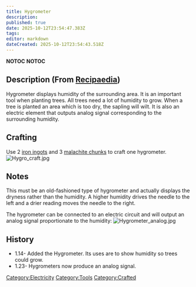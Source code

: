 ```yaml
---
title: Hygrometer
description: 
published: true
date: 2025-10-12T23:54:47.383Z
tags: 
editor: markdown
dateCreated: 2025-10-12T23:54:43.518Z
---
```


__NOTOC__ __NOTOC__

## Description (From [Recipaedia](Recipaedia "wikilink"))

Hygrometer displays humidity of the surrounding area. It is an important
tool when planting trees. All trees need a lot of humidity to grow. When
a tree is planted an area which is too dry, the sapling will wilt. It is
also an electric element that outputs analog signal corresponding to the
surrounding humidity.

## Crafting

Use 2 [iron ingots](Iron_Ingot "wikilink") and 3 [malachite
chunks](Recipaedia/Minerals/Malachite_Chunk.md "wikilink") to craft one hygrometer.
![Hygro_craft.jpg](Hygro_craft.jpg "Hygro_craft.jpg")

## Notes

This must be an old-fashioned type of hygrometer and actually displays
the dryness rather than the humidity. A higher humidity drives the
needle to the left and a drier reading moves the needle to the right.

The hygrometer can be connected to an electric circuit and will output
an analog signal proportionate to the humidity:
![Hygrometer_analog.jpg](Hygrometer_analog.jpg "Hygrometer_analog.jpg")

## History

  - 1.14- Added the Hygrometer. Its uses are to show humidity so trees
    could grow.
  - 1.23- Hygrometers now produce an analog signal.

[Category:Electricity](Category:Electricity "wikilink")
[Category:Tools](Category:Tools "wikilink")
[Category:Crafted](Category:Crafted "wikilink")
